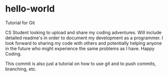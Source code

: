 # hello-world
Tutorial for Git

CS Student looking to upload and share my coding adventures. 
Will include detailed readme's in order to document my development as a programmer.
I look forward to sharing my code with others 
and potentially helping anyone in the future who might experience the same problems as I have. 
Happy Coding. 

This commit is also just a tutorial on how to use git and to push commits, branching, etc. 
